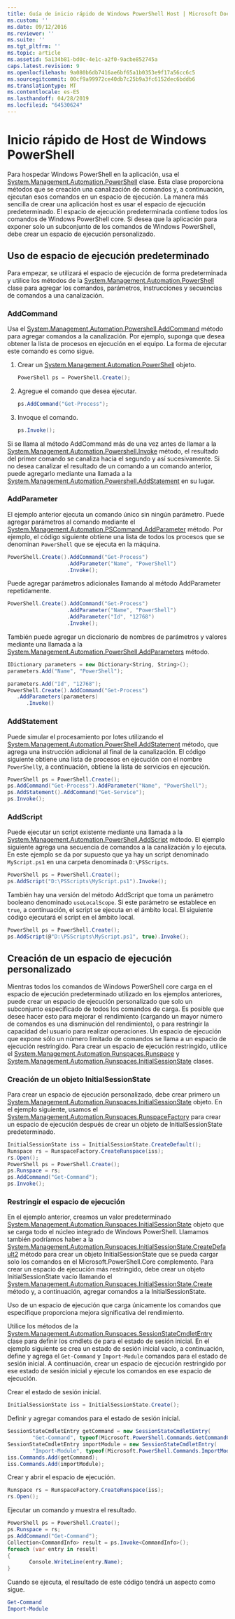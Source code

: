 ```yaml
---
title: Guía de inicio rápido de Windows PowerShell Host | Microsoft Docs
ms.custom: ''
ms.date: 09/12/2016
ms.reviewer: ''
ms.suite: ''
ms.tgt_pltfrm: ''
ms.topic: article
ms.assetid: 5a134b81-bd0c-4e1c-a2f0-9acbe852745a
caps.latest.revision: 9
ms.openlocfilehash: 9a080b6db7416ae6bf65a1b0353e9f17a56cc6c5
ms.sourcegitcommit: 00cf9a99972ce40db7c25b9a3fc6152dec6bddb6
ms.translationtype: MT
ms.contentlocale: es-ES
ms.lasthandoff: 04/28/2019
ms.locfileid: "64530624"
---
```

# <a name="windows-powershell-host-quickstart"></a>Inicio rápido de Host de Windows PowerShell

Para hospedar Windows PowerShell en la aplicación, usa el [System.Management.Automation.PowerShell](/dotnet/api/System.Management.Automation.PowerShell) clase.
Esta clase proporciona métodos que se creación una canalización de comandos y, a continuación, ejecutan esos comandos en un espacio de ejecución.
La manera más sencilla de crear una aplicación host es usar el espacio de ejecución predeterminado.
El espacio de ejecución predeterminada contiene todos los comandos de Windows PowerShell core.
Si desea que la aplicación para exponer solo un subconjunto de los comandos de Windows PowerShell, debe crear un espacio de ejecución personalizado.

## <a name="using-the-default-runspace"></a>Uso de espacio de ejecución predeterminado

Para empezar, se utilizará el espacio de ejecución de forma predeterminada y utilice los métodos de la [System.Management.Automation.PowerShell](/dotnet/api/System.Management.Automation.PowerShell) clase para agregar los comandos, parámetros, instrucciones y secuencias de comandos a una canalización.

### <a name="addcommand"></a>AddCommand

Usa el [System.Management.Automation.Powershell.AddCommand](/dotnet/api/System.Management.Automation.PowerShell.AddCommand) método para agregar comandos a la canalización.
Por ejemplo, suponga que desea obtener la lista de procesos en ejecución en el equipo.
La forma de ejecutar este comando es como sigue.

1. Crear un [System.Management.Automation.PowerShell](/dotnet/api/System.Management.Automation.PowerShell) objeto.

   ```csharp
   PowerShell ps = PowerShell.Create();
   ```

2. Agregue el comando que desea ejecutar.

   ```csharp
   ps.AddCommand("Get-Process");
   ```

3. Invoque el comando.

   ```csharp
   ps.Invoke();
   ```

Si se llama al método AddCommand más de una vez antes de llamar a la [System.Management.Automation.Powershell.Invoke](/dotnet/api/System.Management.Automation.PowerShell.Invoke) método, el resultado del primer comando se canaliza hacia el segundo y así sucesivamente.
Si no desea canalizar el resultado de un comando a un comando anterior, puede agregarlo mediante una llamada a la [System.Management.Automation.Powershell.AddStatement](/dotnet/api/System.Management.Automation.PowerShell.AddStatement) en su lugar.

### <a name="addparameter"></a>AddParameter

El ejemplo anterior ejecuta un comando único sin ningún parámetro.
Puede agregar parámetros al comando mediante el [System.Management.Automation.PSCommand.AddParameter](/dotnet/api/System.Management.Automation.PSCommand.AddParameter) método.
Por ejemplo, el código siguiente obtiene una lista de todos los procesos que se denominan `PowerShell` que se ejecuta en la máquina.

```csharp
PowerShell.Create().AddCommand("Get-Process")
                   .AddParameter("Name", "PowerShell")
                   .Invoke();
```

Puede agregar parámetros adicionales llamando al método AddParameter repetidamente.

```csharp
PowerShell.Create().AddCommand("Get-Process")
                   .AddParameter("Name", "PowerShell")
                   .AddParameter("Id", "12768")
                   .Invoke();
```

También puede agregar un diccionario de nombres de parámetros y valores mediante una llamada a la [System.Management.Automation.PowerShell.AddParameters](/dotnet/api/System.Management.Automation.PowerShell.AddParameters) método.

```csharp
IDictionary parameters = new Dictionary<String, String>();
parameters.Add("Name", "PowerShell");

parameters.Add("Id", "12768");
PowerShell.Create().AddCommand("Get-Process")
   .AddParameters(parameters)
      .Invoke()

```

### <a name="addstatement"></a>AddStatement

Puede simular el procesamiento por lotes utilizando el [System.Management.Automation.PowerShell.AddStatement](/dotnet/api/System.Management.Automation.PowerShell.AddStatement) método, que agrega una instrucción adicional al final de la canalización.
El código siguiente obtiene una lista de procesos en ejecución con el nombre `PowerShell`y, a continuación, obtiene la lista de servicios en ejecución.

```csharp
PowerShell ps = PowerShell.Create();
ps.AddCommand("Get-Process").AddParameter("Name", "PowerShell");
ps.AddStatement().AddCommand("Get-Service");
ps.Invoke();
```

### <a name="addscript"></a>AddScript

Puede ejecutar un script existente mediante una llamada a la [System.Management.Automation.PowerShell.AddScript](/dotnet/api/System.Management.Automation.PowerShell.AddScript) método.
El ejemplo siguiente agrega una secuencia de comandos a la canalización y lo ejecuta.
En este ejemplo se da por supuesto que ya hay un script denominado `MyScript.ps1` en una carpeta denominada `D:\PSScripts`.

```csharp
PowerShell ps = PowerShell.Create();
ps.AddScript("D:\PSScripts\MyScript.ps1").Invoke();
```

También hay una versión del método AddScript que toma un parámetro booleano denominado `useLocalScope`.
Si este parámetro se establece en `true`, a continuación, el script se ejecuta en el ámbito local.
El siguiente código ejecutará el script en el ámbito local.

```csharp
PowerShell ps = PowerShell.Create();
ps.AddScript(@"D:\PSScripts\MyScript.ps1", true).Invoke();
```

## <a name="creating-a-custom-runspace"></a>Creación de un espacio de ejecución personalizado

Mientras todos los comandos de Windows PowerShell core carga en el espacio de ejecución predeterminado utilizado en los ejemplos anteriores, puede crear un espacio de ejecución personalizado que solo un subconjunto especificado de todos los comandos de carga.
Es posible que desee hacer esto para mejorar el rendimiento (cargando un mayor número de comandos es una disminución del rendimiento), o para restringir la capacidad del usuario para realizar operaciones.
Un espacio de ejecución que expone sólo un número limitado de comandos se llama a un espacio de ejecución restringido.
Para crear un espacio de ejecución restringido, utilice el [System.Management.Automation.Runspaces.Runspace](/dotnet/api/System.Management.Automation.Runspaces.Runspace) y [System.Management.Automation.Runspaces.InitialSessionState](/dotnet/api/System.Management.Automation.Runspaces.InitialSessionState) clases.

### <a name="creating-an-initialsessionstate-object"></a>Creación de un objeto InitialSessionState

Para crear un espacio de ejecución personalizado, debe crear primero un [System.Management.Automation.Runspaces.InitialSessionState](/dotnet/api/System.Management.Automation.Runspaces.InitialSessionState) objeto.
En el ejemplo siguiente, usamos el [System.Management.Automation.Runspaces.RunspaceFactory](/dotnet/api/System.Management.Automation.Runspaces.RunspaceFactory) para crear un espacio de ejecución después de crear un objeto de InitialSessionState predeterminado.

```csharp
InitialSessionState iss = InitialSessionState.CreateDefault();
Runspace rs = RunspaceFactory.CreateRunspace(iss);
rs.Open();
PowerShell ps = PowerShell.Create();
ps.Runspace = rs;
ps.AddCommand("Get-Command");
ps.Invoke();
```

### <a name="constraining-the-runspace"></a>Restringir el espacio de ejecución

En el ejemplo anterior, creamos un valor predeterminado [System.Management.Automation.Runspaces.InitialSessionState](/dotnet/api/System.Management.Automation.Runspaces.InitialSessionState) objeto que se carga todo el núcleo integrado de Windows PowerShell.
Llamamos también podríamos haber a la [System.Management.Automation.Runspaces.InitialSessionState.CreateDefault2](/dotnet/api/System.Management.Automation.Runspaces.InitialSessionState.CreateDefault2) método para crear un objeto InitialSessionState que se pueda cargar solo los comandos en el Microsoft.PowerShell.Core complemento.
Para crear un espacio de ejecución más restringido, debe crear un objeto InitialSessionState vacío llamando el [System.Management.Automation.Runspaces.InitialSessionState.Create](/dotnet/api/System.Management.Automation.Runspaces.InitialSessionState.Create) método y, a continuación, agregar comandos a la InitialSessionState.

Uso de un espacio de ejecución que carga únicamente los comandos que especifique proporciona mejora significativa del rendimiento.

Utilice los métodos de la [System.Management.Automation.Runspaces.SessionStateCmdletEntry](/dotnet/api/System.Management.Automation.Runspaces.SessionStateCmdletEntry) clase para definir los cmdlets de para el estado de sesión inicial.
En el ejemplo siguiente se crea un estado de sesión inicial vacío, a continuación, define y agrega el `Get-Command` y `Import-Module` comandos para el estado de sesión inicial.
A continuación, crear un espacio de ejecución restringido por ese estado de sesión inicial y ejecute los comandos en ese espacio de ejecución.

Crear el estado de sesión inicial.

```csharp
InitialSessionState iss = InitialSessionState.Create();
```

Definir y agregar comandos para el estado de sesión inicial.

```csharp
SessionStateCmdletEntry getCommand = new SessionStateCmdletEntry(
        "Get-Command", typeof(Microsoft.PowerShell.Commands.GetCommandCommand), "");
SessionStateCmdletEntry importModule = new SessionStateCmdletEntry(
        "Import-Module", typeof(Microsoft.PowerShell.Commands.ImportModuleCommand), "");
iss.Commands.Add(getCommand);
iss.Commands.Add(importModule);
```

Crear y abrir el espacio de ejecución.

```csharp
Runspace rs = RunspaceFactory.CreateRunspace(iss);
rs.Open();
```

Ejecutar un comando y muestra el resultado.

```csharp
PowerShell ps = PowerShell.Create();
ps.Runspace = rs;
ps.AddCommand("Get-Command");
Collection<CommandInfo> result = ps.Invoke<CommandInfo>();
foreach (var entry in result)
{
       Console.WriteLine(entry.Name);
}
```

Cuando se ejecuta, el resultado de este código tendrá un aspecto como sigue.

```powershell
Get-Command
Import-Module
```
